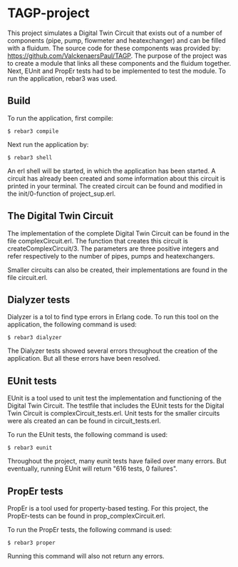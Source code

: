 TAGP-project
=====

This project simulates a Digital Twin Circuit that exists out of a number of components (pipe, pump, flowmeter and heatexchanger) and can be filled with a fluidum. The source code for these components was provided by: https://github.com/ValckenaersPaul/TAGP. The purpose of the project was to create a module that links all these components and the fluidum together. Next, EUnit and PropEr tests had to be implemented to test the module. To run the application, rebar3 was used.

Build
-----
To run the application, first compile:

	$ rebar3 compile

Next run the application by:

	$ rebar3 shell

An erl shell will be started, in which the application has been started. A circuit has already been created and some information about this circuit is printed in your terminal. The created circuit can be found and modified in the init/0-function of project_sup.erl.

The Digital Twin Circuit
-----

The implementation of the complete Digital Twin Circuit can be found in the file complexCircuit.erl. The function that creates this circuit is createComplexCircuit/3. The parameters are three positive integers and refer respectively to the number of pipes, pumps and heatexchangers. 

Smaller circuits can also be created, their implementations are found in the file circuit.erl.

Dialyzer tests
-----
Dialyzer is a tol to find type errors in Erlang code. To run this tool on the application, the following command is used:
	
	$ rebar3 dialyzer

The Dialyzer tests showed several errors throughout the creation of the application. But all these errors have been resolved.

EUnit tests
-----
EUnit is a tool used to unit test the implementation and functioning of the Digital Twin Circuit.
The testfile that includes the EUnit tests for the Digital Twin Circuit is complexCircuit_tests.erl. 
Unit tests for the smaller circuits were als created an can be found in circuit_tests.erl.

To run the EUnit tests, the following command is used:
	
	$ rebar3 eunit

Throughout the project, many eunit tests have failed over many errors. But eventually, running EUnit will return "616 tests, 0 failures".

PropEr tests
-----
PropEr is a tool used for property-based testing. For this project, the PropEr-tests can be found in prop_complexCircuit.erl. 

To run the PropEr tests, the following command is used:

	$ rebar3 proper

Running this command will also not return any errors.


